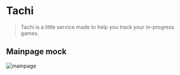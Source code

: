 # Tachi

> Tachi is a little service made to help you track your in-progress games.

## Mainpage mock

![mainpage](https://i.imgur.com/2OUTXQc.png)